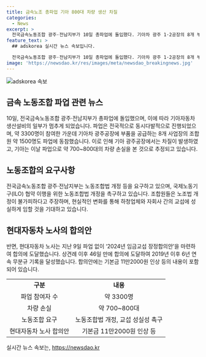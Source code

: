 ```yaml
---
title: 금속노조 총파업 기아 800대 차량 생산 차질
categories:
  - News
excerpt: >
  전국금속노동조합 광주·전남지부가 10일 총파업에 돌입했다. 기아차 광주 1·2공장의 8개 부품 공급사에서 조합원 1500명이 파업에 동참, 40여 개 사업장에서 3300명이 파업에 참여했다. 이로 인해 기아차 1·2공장의 생산에 차질이 생겼고, 약 700~800대의 차량 생산이 손실된 것으로 추정된다. 노동조합은 노동조합법 개정을 요구하며 파업을 벌였고, 국제노동기구(ILO) 협약 이행을 위한 노동조합법 개정을 촉구했다.
feature_text: >
  ## adskorea 실시간 뉴스 속보입니다.

  전국금속노동조합 광주·전남지부가 10일 총파업에 돌입했다. 기아차 광주 1·2공장의 8개 부품 공급사에서 조합원 1500명이 파업에 동참, 40여 개 사업장에서 3300명이 파업에 참여했다. 이로 인해 기아차 1·2공장의 생산에 차질이 생겼고, 약 700~800대의 차량 생산이 손실된 것으로 추정된다. 노동조합은 노동조합법 개정을 요구하며 파업을 벌였고, 국제노동기구(ILO) 협약 이행을 위한 노동조합법 개정을 촉구했다.
image: 'https://newsdao.kr/res/images/meta/newsdao_breakingnews.jpg'
---
```


<p><img src="https://newsdao.kr/res/images/meta/newsdao_breakingnews.jpg" alt="adskorea 속보" /></p>

<h2 data-ke-size="size26">금속 노동조합 파업 관련 뉴스</h2>

<p data-ke-size="size16">10일, 전국금속노동조합 광주·전남지부가 총파업에 돌입했으며, 이에 따라 기아자동차 생산설비의 일부가 멈추게 되었습니다. 파업은 전국적으로 동시다발적으로 진행되었으며, 약 3300명이 참여한 가운데 기아차 광주공장에 부품을 공급하는 8개 사업장의 조합원 약 1500명도 파업에 동참했습니다. 이로 인해 기아 광주공장에서는 차질이 발생하였고, 기아는 이날 파업으로 약 700~800대의 차량 손실을 본 것으로 추정되고 있습니다.</p>

<h2 data-ke-size="size26">노동조합의 요구사항</h2>

<p data-ke-size="size16">전국금속노동조합 광주·전남지부는 노동조합법 개정 등을 요구하고 있으며, 국제노동기구(ILO) 협약 이행을 위한 노동조합법 개정을 촉구하고 있습니다. 조합원들은 노조법 개정이 불가피하다고 주장하며, 현실적인 변화를 통해 하청업체와 자회사 간의 교섭에 성실하게 임할 것을 기대하고 있습니다.</p>

<h2 data-ke-size="size26">현대자동차 노사의 합의안</h2>

<p data-ke-size="size16">반면, 현대자동차 노사는 지난 9일 파업 없이 ‘2024년 임금교섭 장정합의안’을 마련하여 합의에 도달했습니다. 상견례 이후 46일 만에 합의에 도달하여 2019년 이후 6년 연속 무분규 기록을 달성했습니다. 합의안에는 기본금 11만2000원 인상 등의 내용이 포함되어 있습니다.</p>

<table>
<tbody>
<tr>
<td style="text-align: center; height: 17px;"><b>구분</b></td>
<td style="text-align: center; height: 17px;"><b>내용</b></td>
</tr>
<tr>
<td style="text-align: center; height: 17px;">파업 참여자 수</td>
<td style="text-align: center; height: 17px;">약 3300명</td>
</tr>
<tr>
<td style="text-align: center; height: 17px;">차량 손실</td>
<td style="text-align: center; height: 17px;">약 700~800대</td>
</tr>
<tr>
<td style="text-align: center; height: 17px;">노동조합 요구</td>
<td style="text-align: center; height: 17px;">노동조합법 개정, 교섭 성실성 촉구</td>
</tr>
<tr>
<td style="text-align: center; height: 17px;">현대자동차 노사 합의안</td>
<td style="text-align: center; height: 17px;">기본금 11만2000원 인상 등</td>
</tr>
</tbody>
</table>
실시간 뉴스 속보는, <a href="https://newsdao.kr" rel="dofollow">https://newsdao.kr</a>



